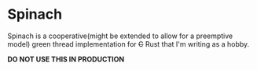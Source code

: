 # Spinach
Spinach is a cooperative(might be extended to allow for a preemptive model) green thread implementation for ~~C~~ Rust that I'm writing as a hobby. 

**DO NOT USE THIS IN PRODUCTION**

